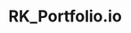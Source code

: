 # RK_Portfolio.io
<!-- I built this website using existing template available on bootstrap website https://startbootstrap.com/theme/freelancer  -->
